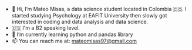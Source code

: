 - 👋 Hi, I’m Mateo Misas, a data science student located in Colombia 🇨🇴. I started studying Psychology at EAFIT University then slowly got interested in coding and data analysis and data science.
- 🇺🇸 I'm a B2 speaking level.
- 🌱 I’m currently learning python and pandas library
- 📫 You can reach me at: mateomisas97@gmail.com

<!---
apsychil/apsychil is a ✨ special ✨ repository because its `README.md` (this file) appears on your GitHub profile.
You can click the Preview link to take a look at your changes.
--->
